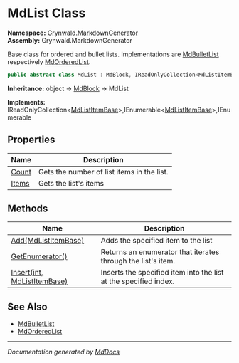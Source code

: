 ﻿<!--  
  <auto-generated>   
    The contents of this file were generated by a tool.  
    Changes to this file may be list if the file is regenerated  
  </auto-generated>   
-->

# MdList Class

**Namespace:** [Grynwald.MarkdownGenerator](../index.md)  
**Assembly:** Grynwald.MarkdownGenerator

Base class for ordered and bullet lists. Implementations are [MdBulletList](../MdBulletList/index.md) respectively [MdOrderedList](../MdOrderedList/index.md).

```csharp
public abstract class MdList : MdBlock, IReadOnlyCollection<MdListItemBase>, IEnumerable<MdListItemBase>, IEnumerable
```

**Inheritance:** object → [MdBlock](../MdBlock/index.md) → MdList

**Implements:** IReadOnlyCollection\<[MdListItemBase](../MdListItemBase/index.md)\>,IEnumerable\<[MdListItemBase](../MdListItemBase/index.md)\>,IEnumerable

## Properties

| Name                         | Description                                |
| ---------------------------- | ------------------------------------------ |
| [Count](properties/Count.md) | Gets the number of list items in the list. |
| [Items](properties/Items.md) | Gets the list's items                      |

## Methods

| Name                                             | Description                                                      |
| ------------------------------------------------ | ---------------------------------------------------------------- |
| [Add(MdListItemBase)](methods/Add.md)            | Adds the specified item to the list                              |
| [GetEnumerator()](methods/GetEnumerator.md)      | Returns an enumerator that iterates through the list's item.     |
| [Insert(int, MdListItemBase)](methods/Insert.md) | Inserts the specified item into the list at the specified index. |

## See Also

- [MdBulletList](../MdBulletList/index.md)
- [MdOrderedList](../MdOrderedList/index.md)

___

*Documentation generated by [MdDocs](https://github.com/ap0llo/mddocs)*
